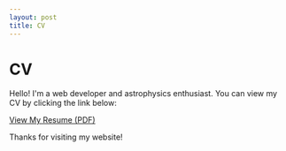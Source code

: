 ```yaml
---
layout: post
title: CV
---
```

# CV

Hello! I'm a web developer and astrophysics enthusiast. You can view my CV by clicking the link below:

[View My Resume (PDF)]( /assets/CV.pdf )

Thanks for visiting my website!
